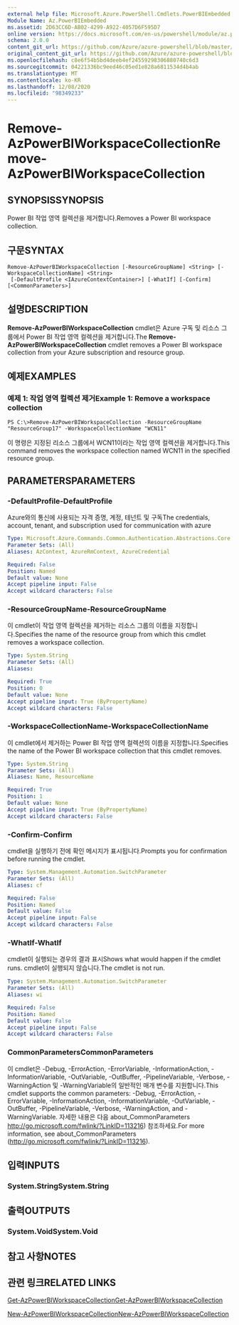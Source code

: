 ```yaml
---
external help file: Microsoft.Azure.PowerShell.Cmdlets.PowerBIEmbedded.dll-Help.xml
Module Name: Az.PowerBIEmbedded
ms.assetid: 2D63CC6D-AB02-4299-A922-4057D6F595D7
online version: https://docs.microsoft.com/en-us/powershell/module/az.powerbiembedded/remove-azpowerbiworkspacecollection
schema: 2.0.0
content_git_url: https://github.com/Azure/azure-powershell/blob/master/src/PowerBIEmbedded/PowerBIEmbedded/help/Remove-AzPowerBIWorkspaceCollection.md
original_content_git_url: https://github.com/Azure/azure-powershell/blob/master/src/PowerBIEmbedded/PowerBIEmbedded/help/Remove-AzPowerBIWorkspaceCollection.md
ms.openlocfilehash: c8e6f54b5bd4deeb4ef24559298306880740c6d3
ms.sourcegitcommit: 04221336bc9eed46c05ed1e828a6811534d4b4ab
ms.translationtype: MT
ms.contentlocale: ko-KR
ms.lasthandoff: 12/08/2020
ms.locfileid: "98349233"
---
```

# <span data-ttu-id="73876-101">Remove-AzPowerBIWorkspaceCollection</span><span class="sxs-lookup"><span data-stu-id="73876-101">Remove-AzPowerBIWorkspaceCollection</span></span>

## <span data-ttu-id="73876-102">SYNOPSIS</span><span class="sxs-lookup"><span data-stu-id="73876-102">SYNOPSIS</span></span>
<span data-ttu-id="73876-103">Power BI 작업 영역 컬렉션을 제거합니다.</span><span class="sxs-lookup"><span data-stu-id="73876-103">Removes a Power BI workspace collection.</span></span>

## <span data-ttu-id="73876-104">구문</span><span class="sxs-lookup"><span data-stu-id="73876-104">SYNTAX</span></span>

```
Remove-AzPowerBIWorkspaceCollection [-ResourceGroupName] <String> [-WorkspaceCollectionName] <String>
 [-DefaultProfile <IAzureContextContainer>] [-WhatIf] [-Confirm] [<CommonParameters>]
```

## <span data-ttu-id="73876-105">설명</span><span class="sxs-lookup"><span data-stu-id="73876-105">DESCRIPTION</span></span>
<span data-ttu-id="73876-106">**Remove-AzPowerBIWorkspaceCollection** cmdlet은 Azure 구독 및 리소스 그룹에서 Power BI 작업 영역 컬렉션을 제거합니다.</span><span class="sxs-lookup"><span data-stu-id="73876-106">The **Remove-AzPowerBIWorkspaceCollection** cmdlet removes a Power BI workspace collection from your Azure subscription and resource group.</span></span>

## <span data-ttu-id="73876-107">예제</span><span class="sxs-lookup"><span data-stu-id="73876-107">EXAMPLES</span></span>

### <span data-ttu-id="73876-108">예제 1: 작업 영역 컬렉션 제거</span><span class="sxs-lookup"><span data-stu-id="73876-108">Example 1: Remove a workspace collection</span></span>
```
PS C:\>Remove-AzPowerBIWorkspaceCollection -ResourceGroupName "ResourceGroup17" -WorkspaceCollectionName "WCN11"
```

<span data-ttu-id="73876-109">이 명령은 지정된 리소스 그룹에서 WCN11이라는 작업 영역 컬렉션을 제거합니다.</span><span class="sxs-lookup"><span data-stu-id="73876-109">This command removes the workspace collection named WCN11 in the specified resource group.</span></span>

## <span data-ttu-id="73876-110">PARAMETERS</span><span class="sxs-lookup"><span data-stu-id="73876-110">PARAMETERS</span></span>

### <span data-ttu-id="73876-111">-DefaultProfile</span><span class="sxs-lookup"><span data-stu-id="73876-111">-DefaultProfile</span></span>
<span data-ttu-id="73876-112">Azure와의 통신에 사용되는 자격 증명, 계정, 테넌트 및 구독</span><span class="sxs-lookup"><span data-stu-id="73876-112">The credentials, account, tenant, and subscription used for communication with azure</span></span>

```yaml
Type: Microsoft.Azure.Commands.Common.Authentication.Abstractions.Core.IAzureContextContainer
Parameter Sets: (All)
Aliases: AzContext, AzureRmContext, AzureCredential

Required: False
Position: Named
Default value: None
Accept pipeline input: False
Accept wildcard characters: False
```

### <span data-ttu-id="73876-113">-ResourceGroupName</span><span class="sxs-lookup"><span data-stu-id="73876-113">-ResourceGroupName</span></span>
<span data-ttu-id="73876-114">이 cmdlet이 작업 영역 컬렉션을 제거하는 리소스 그룹의 이름을 지정합니다.</span><span class="sxs-lookup"><span data-stu-id="73876-114">Specifies the name of the resource group from which this cmdlet removes a workspace collection.</span></span>

```yaml
Type: System.String
Parameter Sets: (All)
Aliases:

Required: True
Position: 0
Default value: None
Accept pipeline input: True (ByPropertyName)
Accept wildcard characters: False
```

### <span data-ttu-id="73876-115">-WorkspaceCollectionName</span><span class="sxs-lookup"><span data-stu-id="73876-115">-WorkspaceCollectionName</span></span>
<span data-ttu-id="73876-116">이 cmdlet에서 제거하는 Power BI 작업 영역 컬렉션의 이름을 지정합니다.</span><span class="sxs-lookup"><span data-stu-id="73876-116">Specifies the name of the Power BI workspace collection that this cmdlet removes.</span></span>

```yaml
Type: System.String
Parameter Sets: (All)
Aliases: Name, ResourceName

Required: True
Position: 1
Default value: None
Accept pipeline input: True (ByPropertyName)
Accept wildcard characters: False
```

### <span data-ttu-id="73876-117">-Confirm</span><span class="sxs-lookup"><span data-stu-id="73876-117">-Confirm</span></span>
<span data-ttu-id="73876-118">cmdlet을 실행하기 전에 확인 메시지가 표시됩니다.</span><span class="sxs-lookup"><span data-stu-id="73876-118">Prompts you for confirmation before running the cmdlet.</span></span>

```yaml
Type: System.Management.Automation.SwitchParameter
Parameter Sets: (All)
Aliases: cf

Required: False
Position: Named
Default value: False
Accept pipeline input: False
Accept wildcard characters: False
```

### <span data-ttu-id="73876-119">-WhatIf</span><span class="sxs-lookup"><span data-stu-id="73876-119">-WhatIf</span></span>
<span data-ttu-id="73876-120">cmdlet이 실행되는 경우의 결과 표시</span><span class="sxs-lookup"><span data-stu-id="73876-120">Shows what would happen if the cmdlet runs.</span></span>
<span data-ttu-id="73876-121">cmdlet이 실행되지 않습니다.</span><span class="sxs-lookup"><span data-stu-id="73876-121">The cmdlet is not run.</span></span>

```yaml
Type: System.Management.Automation.SwitchParameter
Parameter Sets: (All)
Aliases: wi

Required: False
Position: Named
Default value: False
Accept pipeline input: False
Accept wildcard characters: False
```

### <span data-ttu-id="73876-122">CommonParameters</span><span class="sxs-lookup"><span data-stu-id="73876-122">CommonParameters</span></span>
<span data-ttu-id="73876-123">이 cmdlet은 -Debug, -ErrorAction, -ErrorVariable, -InformationAction, -InformationVariable, -OutVariable, -OutBuffer, -PipelineVariable, -Verbose, -WarningAction 및 -WarningVariable의 일반적인 매개 변수를 지원합니다.</span><span class="sxs-lookup"><span data-stu-id="73876-123">This cmdlet supports the common parameters: -Debug, -ErrorAction, -ErrorVariable, -InformationAction, -InformationVariable, -OutVariable, -OutBuffer, -PipelineVariable, -Verbose, -WarningAction, and -WarningVariable.</span></span> <span data-ttu-id="73876-124">자세한 내용은 다음 about_CommonParameters http://go.microsoft.com/fwlink/?LinkID=113216) 참조하세요.</span><span class="sxs-lookup"><span data-stu-id="73876-124">For more information, see about_CommonParameters (http://go.microsoft.com/fwlink/?LinkID=113216).</span></span>

## <span data-ttu-id="73876-125">입력</span><span class="sxs-lookup"><span data-stu-id="73876-125">INPUTS</span></span>

### <span data-ttu-id="73876-126">System.String</span><span class="sxs-lookup"><span data-stu-id="73876-126">System.String</span></span>

## <span data-ttu-id="73876-127">출력</span><span class="sxs-lookup"><span data-stu-id="73876-127">OUTPUTS</span></span>

### <span data-ttu-id="73876-128">System.Void</span><span class="sxs-lookup"><span data-stu-id="73876-128">System.Void</span></span>

## <span data-ttu-id="73876-129">참고 사항</span><span class="sxs-lookup"><span data-stu-id="73876-129">NOTES</span></span>

## <span data-ttu-id="73876-130">관련 링크</span><span class="sxs-lookup"><span data-stu-id="73876-130">RELATED LINKS</span></span>

[<span data-ttu-id="73876-131">Get-AzPowerBIWorkspaceCollection</span><span class="sxs-lookup"><span data-stu-id="73876-131">Get-AzPowerBIWorkspaceCollection</span></span>](./Get-AzPowerBIWorkspaceCollection.md)

[<span data-ttu-id="73876-132">New-AzPowerBIWorkspaceCollection</span><span class="sxs-lookup"><span data-stu-id="73876-132">New-AzPowerBIWorkspaceCollection</span></span>](./New-AzPowerBIWorkspaceCollection.md)


